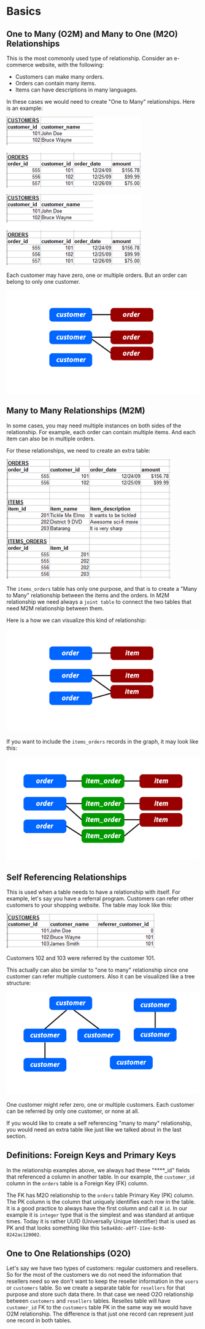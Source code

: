 # Basics

## One to Many (O2M) and Many to One (M2O) Relationships

This is the most commonly used type of relationship. Consider an e-commerce website, with the following:

* Customers can make many orders.
* Orders can contain many items.
* Items can have descriptions in many languages.

In these cases we would need to create "One to Many" relationships. Here is an example:

![Customers](customers.png)

![Orders](orders.png)

Each customer may have zero, one or multiple orders. But an order can belong to only one customer.

![O2M](o2m.png)

## Many to Many Relationships (M2M)

In some cases, you may need multiple instances on both sides of the relationship. For example, each order can contain multiple items. And each item can also be in multiple orders.

For these relationships, we need to create an extra table:

![M2M tables](m2m-tables.png)

The `items_orders` table has only one purpose, and that is to create a "Many to Many" relationship between the items and the orders. In M2M relationship we need always a `joint table` to connect the two tables that need M2M relationship between them.

Here is a how we can visualize this kind of relationship:

![M2M](m2m_1.png)

If you want to include the `items_orders` records in the graph, it may look like this:

![M2M](m2m_2.png)

## Self Referencing Relationships

This is used when a table needs to have a relationship with itself. For example, let's say you have a referral program. Customers can refer other customers to your shopping website. The table may look like this:

![Referrals](customers_referrals.png)

Customers 102 and 103 were referred by the customer 101.

This actually can also be similar to "one to many" relationship since one customer can refer multiple customers. Also it can be visualized like a tree structure:

![Self referencing](self_referencing.png)

One customer might refer zero, one or multiple customers. Each customer can be referred by only one customer, or none at all.

If you would like to create a self referencing "many to many" relationship, you would need an extra table like just like we talked about in the last section.

## Definitions: Foreign Keys and Primary Keys

In the relationship examples above, we always had these "****_id" fields that referenced a column in another table. In our example, the `customer_id` column in the `orders` table is a Foreign Key (FK) column. 

The FK has M2O relationship to the `orders` table Primary Key (PK) column. The PK column is the column that uniquely identifies each row in the table. It is a good practice to always have the first column and call it `id`. In our example it is `integer` type that is the simplest and was standard at antique times. Today it is rather UUID (Universally Unique Identifier) that is used as PK and that looks something like this `5e8a48dc-a0f7-11ee-8c90-0242ac120002`.

## One to One Relationships (O2O)

Let's say we have two types of customers: regular customers and resellers. So for the most of the customers we do not need the information that resellers need so we don't want to keep the reseller information in the `users` or `customers` table. So we create a separate table for `resellers` for that purpose and store such data there. In that case we need O2O relationship between `customers` and `resellers` tables. Reselles table will have `customer_id` FK to the `customers` table PK in the same way we would have O2M relationship. The difference is that just one record can represent just one record in both tables.